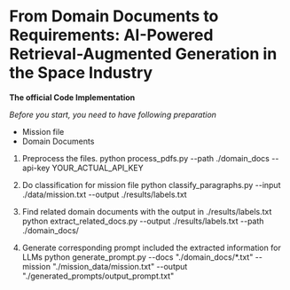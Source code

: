 # From Domain Documents to Requirements: AI-Powered Retrieval-Augmented Generation in the Space Industry

**The official Code Implementation**

*Before you start, you need to have following preparation*

- Mission file
- Domain Documents

1. Preprocess the files.
python process_pdfs.py --path ./domain_docs --api-key YOUR_ACTUAL_API_KEY

2. Do classification for mission file
python classify_paragraphs.py --input ./data/mission.txt --output ./results/labels.txt

3. Find related domain documents with the output in ./results/labels.txt
python extract_related_docs.py --output ./results/labels.txt --path ./domain_docs/

4. Generate corresponding prompt included the extracted information for LLMs
python generate_prompt.py --docs "./domain_docs/*.txt" --mission "./mission_data/mission.txt" --output "./generated_prompts/output_prompt.txt"
